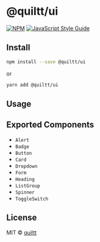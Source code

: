 # @quiltt/ui

[![NPM](https://img.shields.io/npm/v/@quiltt/ui.svg)](https://www.npmjs.com/package/@quiltt/ui) [![JavaScript Style Guide](https://img.shields.io/badge/code_style-airbnb-brightgreen.svg)](https://github.com/airbnb/javascript/tree/master/react)

## Install

```bash
npm install --save @quiltt/ui
```

or

```bash
yarn add @quiltt/ui
```

## Usage

## Exported Components

- `Alert`
- `Badge`
- `Button`
- `Card`
- `Dropdown`
- `Form`
- `Heading`
- `ListGroup`
- `Spinner`
- `ToggleSwitch`

## License

MIT © [quiltt](https://github.com/quiltt)
